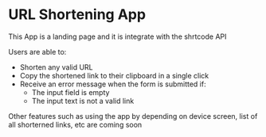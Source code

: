 # URL Shortening App

This App is a landing page and it is integrate with the shrtcode API 

Users are able to:

- Shorten any valid URL
- Copy the shortened link to their clipboard in a single click
- Receive an error message when the form is submitted if:
    - The input field is empty
    - The input text is not a valid link

Other features such as using the app by depending on device screen, list of all shorterned links, etc are coming soon